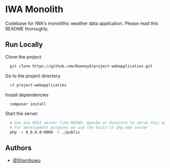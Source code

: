 # IWA Monolith

Codebase for IWA's monolithic weather data application. Please read this README thoroughly.




## Run Locally

Clone the project

```bash
  git clone https://github.com/DowneyX/project-webapplicaties.git
```

Go to the project directory

```bash
  cd project-webapplicaties
```

Install dependencies

```bash
  composer install
```

Start the server

```bash
  # Use any WSGI server like NGINX, Apache or Gunicorn to serve this application
  # For development purposes we use the built-in php web server
  php -s 0.0.0.0:8000 -t ./public
```


## Authors

- [@Shambuwu](https://www.github.com/Shambuwu)

